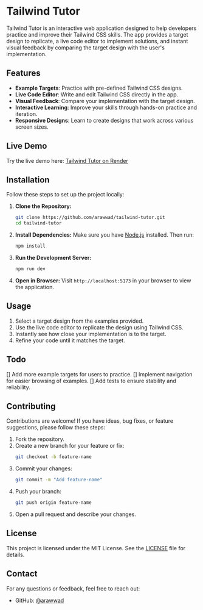 # Tailwind Tutor

Tailwind Tutor is an interactive web application designed to help developers practice and improve their Tailwind CSS skills. The app provides a target design to replicate, a live code editor to implement solutions, and instant visual feedback by comparing the target design with the user's implementation.

## Features

- **Example Targets**: Practice with pre-defined Tailwind CSS designs.
- **Live Code Editor**: Write and edit Tailwind CSS directly in the app.
- **Visual Feedback**: Compare your implementation with the target design.
- **Interactive Learning**: Improve your skills through hands-on practice and iteration.
- **Responsive Designs**: Learn to create designs that work across various screen sizes.

## Live Demo

Try the live demo here: [Tailwind Tutor on Render](https://tailwind-tutor.onrender.com)

## Installation

Follow these steps to set up the project locally:

1. **Clone the Repository:**

   ```bash
   git clone https://github.com/arawwad/tailwind-tutor.git
   cd tailwind-tutor
   ```

2. **Install Dependencies:**
   Make sure you have [Node.js](https://nodejs.org/) installed. Then run:

   ```bash
   npm install
   ```

3. **Run the Development Server:**

   ```bash
   npm run dev
   ```

4. **Open in Browser:**
   Visit `http://localhost:5173` in your browser to view the application.

## Usage

1. Select a target design from the examples provided.
2. Use the live code editor to replicate the design using Tailwind CSS.
3. Instantly see how close your implementation is to the target.
4. Refine your code until it matches the target.

## Todo

[] Add more example targets for users to practice.
[] Implement navigation for easier browsing of examples.
[] Add tests to ensure stability and reliability.

## Contributing

Contributions are welcome! If you have ideas, bug fixes, or feature suggestions, please follow these steps:

1. Fork the repository.
2. Create a new branch for your feature or fix:
   ```bash
   git checkout -b feature-name
   ```
3. Commit your changes:
   ```bash
   git commit -m "Add feature-name"
   ```
4. Push your branch:
   ```bash
   git push origin feature-name
   ```
5. Open a pull request and describe your changes.

## License

This project is licensed under the MIT License. See the [LICENSE](LICENSE) file for details.

## Contact

For any questions or feedback, feel free to reach out:

- GitHub: [@arawwad](https://github.com/arawwad)
